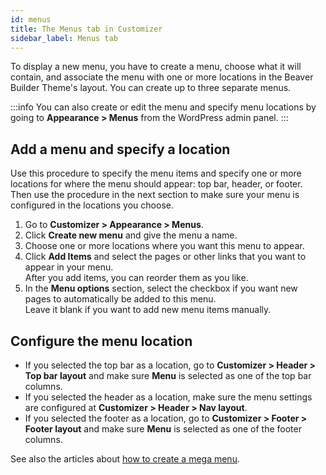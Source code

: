 ```yaml
---
id: menus
title: The Menus tab in Customizer
sidebar_label: Menus tab
---
```


To display a new menu, you have to create a menu, choose what it will contain, and associate the menu with one or more locations in the Beaver Builder Theme's layout. You can create up to three separate menus.

:::info
You can also create or edit the menu and specify menu locations by going to **Appearance > Menus** from the WordPress admin panel.
:::

## Add a menu and specify a location

Use this procedure to specify the menu items and specify one or more locations for where the menu should appear: top bar, header, or footer. Then use the procedure in the next section to make sure your menu is configured in the locations you choose.

  1. Go to **Customizer > Appearance > Menus**.
  2. Click **Create new menu** and give the menu a name.
  3. Choose one or more locations where you want this menu to appear.
  4. Click **Add Items** and select the pages or other links that you want to appear in your menu.  
  After you add items, you can reorder them as you like.  
  5. In the **Menu options** section, select the checkbox if you want new pages to automatically be added to this menu.  
  Leave it blank if you want to add new menu items manually.

## Configure the menu location
* If you selected the top bar as a location, go to **Customizer > Header > Top bar layout** and make sure **Menu** is selected as one of the top bar columns.
* If you selected the header as a location, make sure the menu settings are configured at **Customizer > Header > Nav layout**.
* If you selected the footer as a location, go to **Customizer > Footer > Footer layout** and make sure **Menu** is selected as one of the footer columns.

See also the articles about [how to create a mega menu](/bb-theme/defaults-for-layouts-content/headers-nav-menus/set-up-a-mega-menu.md).
